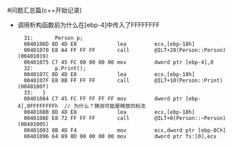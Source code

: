 #问题汇总篇(c++开始记录)


- 调用析构函数前为什么在[ebp-4]中传入了FFFFFFFF


	
		31:       Person p;
		0040106D 8D 4D E8             lea         ecx,[ebp-18h]
		00401070 E8 A4 FF FF FF       call        @ILT+20(Person::Person) (00401019)
		00401075 C7 45 FC 00 00 00 00 mov         dword ptr [ebp-4],0
		32:       p.Print();
		0040107C 8D 4D E8             lea         ecx,[ebp-18h]
		0040107F E8 8B FF FF FF       call        @ILT+10(Person::Print) (0040100f)
		33:   }
		00401084 C7 45 FC FF FF FF FF mov         dword ptr [ebp-4],0FFFFFFFFh	// 为什么？猜测可能是释放的标志
		0040108B 8D 4D E8             lea         ecx,[ebp-18h]
		0040108E E8 72 FF FF FF       call        @ILT+0(Person::~Person) (00401005)
		00401093 8B 4D F4             mov         ecx,dword ptr [ebp-0Ch]
		00401096 64 89 0D 00 00 00 00 mov         dword ptr fs:[0],ecx



